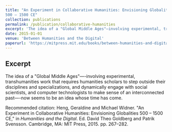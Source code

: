 ```yaml
---
title: "An Experiment in Collaborative Humanities: Envisioning Globalities
500 – 1500 CE"
collection: publications
permalink: /publication/collaborative-humanities
excerpt: 'The idea of a "Global Middle Ages"—involving experimental, transhumanities work that requires humanities scholars to step outside their disciplines and specializations, and dynamically engage with social scientists, and computer technologists to make sense of an interconnected past—now seems to be an idea whose time has come.'
date: 2015-01-01
venue: 'Between Humanities and the Digital'
paperurl: 'https://mitpress.mit.edu/books/between-humanities-and-digital'
---
```


Excerpt
------
The idea of a "Global Middle Ages"—-involving experimental, transhumanities work that requires humanities scholars to step outside their disciplines and specializations, and dynamically engage with social scientists, and computer technologists to make sense of an interconnected past—-now seems to be an idea whose time has come.

Recommended citation: Heng, Geraldine and Michael Widner. "An Experiment in Collaborative Humanities: Envisioning Globalities 500 – 1500 CE," in _Humanities and the Digital_. Ed. David Theo Goldberg and Patrik Svensson. Cambridge, MA: MIT Press, 2015. pp. 267–282.